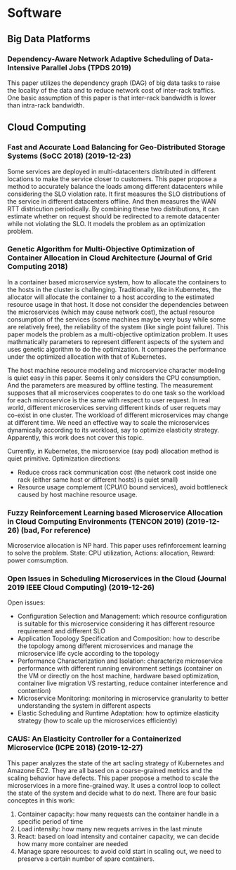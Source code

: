 # Software

## Big Data Platforms

### Dependency-Aware Network Adaptive Scheduling of Data-Intensive Parallel Jobs (TPDS 2019)

This paper utilizes the dependency graph (DAG) of big data tasks to raise the locality of the data and to reduce network cost of inter-rack traffics. One basic assumption of this paper is that inter-rack bandwidth is lower than intra-rack bandwidth.

## Cloud Computing

### Fast and Accurate Load Balancing for Geo-Distributed Storage Systems (SoCC 2018) (2019-12-23)

Some services are deployed in multi-datacenters distributed in different locations to make the service closer to customers. This paper propose a method to accurately balance the loads among different datacenters while considering the SLO violation rate. It first measures the SLO distributions of the service in different datacenters offline. And then measures the WAN RTT districution periodically. By combining these two distributions, it can estimate whether on request should be redirected to a remote datacenter while not violating the SLO. It models the problem as an optimization problem.

### Genetic Algorithm for Multi-Objective Optimization of Container Allocation in Cloud Architecture (Journal of Grid Computing 2018)

In a container based microservice system, how to allocate the containers to the hosts in the cluster is challenging. Traditionally, like in Kubernetes, the allocator will allocate the container to a host according to the estimated resource usage in that host. It dose not consider the dependencies between the microservices (which may cause network cost), the actual resource consumption of the services (some machines maybe very busy while some are relatively free), the reliability of the system (like single point failure). This paper models the problem as a multi-objective optimization problem. It uses mathmatically parameters to represent different aspects of the system and uses genetic algorithm to do the optimization. It compares the performance under the optimized allocation with that of Kubernetes.

The host machine resource modeling and microservice character modeling is quiet easy in this paper. Seems it only considers the CPU consumption. And the parameters are measured by offline testing. The measurement supposes that all microservices cooperates to do one task so the workload for each microservice is the same with respect to user request. In real world, different microservices serving different kinds of user requets may co-exist in one cluster. The workload of different microservices may change at different time. We need an effective way to scale the microservices dynamically according to its workload, say to optimize elasticity strategy. Apparently, this work does not cover this topic.

Currently, in Kubernetes, the microservice (say pod) allocation method is quiet primitive. Optimization directions:

* Reduce cross rack communication cost (the network cost inside one rack (either same host or different hosts) is quiet small)
* Resource usage complement (CPU/IO bound services), avoid bottleneck caused by host machine resource usage.

### Fuzzy Reinforcement Learning based Microservice Allocation in Cloud Computing Environments (TENCON 2019) (2019-12-26) (bad, For reference)

Microservice allocation is NP hard. This paper uses refinforcement learning to solve the problem. State: CPU utilization, Actions: allocation, Reward: power comsumption.

### Open Issues in Scheduling Microservices in the Cloud (Journal 2019 IEEE Cloud Computing) (2019-12-26)

Open issues:

* Configuration Selection and Management: which resource configuration is suitable for this microservice considering it has different resource requirement and different SLO
* Application Topology Specification and Composition: how to describe the topology among different microservices and manage the microservice life cycle according to the topology
* Performance Characterization and Isolation: characterize microservice performance with different running environment settings (container on the VM or directly on the host machine, hardware based optimization, container live migration VS restarting, reduce container interference and contention)
* Microservice Monitoring: monitoring in microservice granularity to better understanding the system in different aspects
* Elastic Scheduling and Runtime Adaptation: how to optimize elasticity strategy (how to scale up the microservices efficiently)

### CAUS: An Elasticity Controller for a Containerized Microservice (ICPE 2018) (2019-12-27)

This paper analyzes the state of the art sacling strategy of Kubernetes and Amazone EC2. They are all based on a coarse-grained metrics and the scaling behavior have defects. This paper propose a method to scale the microservices in a more fine-grained way. It uses a control loop to collect the state of the system and decide what to do next. There are four basic conceptes in this work:

1. Container capacity: how many requests can the container handle in a specific period of time
2. Load intensity: how many new requets arrives in the last minute
3. React: based on load intensity and container capacity, we can decide how many more container are needed
4. Manage spare resources: to avoid cold start in scaling out, we need to preserve a certain number of spare containers.